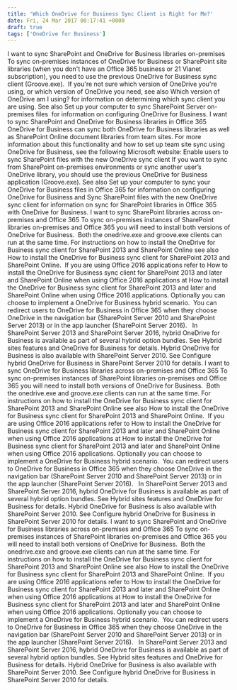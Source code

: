 ```yaml
---
title: 'Which OneDrive for Business Sync Client is Right for Me?'
date: Fri, 24 Mar 2017 00:17:41 +0000
draft: true
tags: ['OneDrive for Business']
---
```


I want to sync SharePoint and OneDrive for Business libraries on-premises To sync on-premises instances of OneDrive for Business or SharePoint site libraries (when you don't have an Office 365 business or 21 Vianet subscription), you need to use the previous OneDrive for Business sync client (Groove.exe).  If you're not sure which version of OneDrive you're using, or which version of OneDrive you need, see also Which version of OneDrive am I using? for information on determining which sync client you are using. See also Set up your computer to sync SharePoint Server on-premises files  for information on configuring OneDrive for Business. I want to sync SharePoint and OneDrive for Business libraries in Office 365 OneDrive for Business can sync both OneDrive for Business libraries as well as SharePoint Online document libraries from team sites. For more information about this functionality and how to set up team site sync using OneDrive for Business, see the following Microsoft website: Enable users to sync SharePoint files with the new OneDrive sync client If you want to sync from SharePoint on-premises environments or sync another user’s OneDrive library, you should use the previous OneDrive for Business application (Groove.exe). See also Set up your computer to sync your OneDrive for Business files in Office 365 for information on configuring OneDrive for Business and Sync SharePoint files with the new OneDrive sync client for information on sync for SharePoint libraries in Office 365 with OneDrive for Business. I want to sync SharePoint libraries across on-premises and Office 365 To sync on-premises instances of SharePoint libraries on-premises and Office 365 you will need to install both versions of OneDrive for Business.  Both the onedrive.exe and groove.exe clients can run at the same time. For instructions on how to install the OneDrive for Business sync client for SharePoint 2013 and SharePoint Online see also How to install the OneDrive for Business sync client for SharePoint 2013 and SharePoint Online.  If you are using Office 2016 applications refer to How to install the OneDrive for Business sync client for SharePoint 2013 and later and SharePoint Online when using Office 2016 applications at How to install the OneDrive for Business sync client for SharePoint 2013 and later and SharePoint Online when using Office 2016 applications. Optionally you can choose to implement a OneDrive for Business hybrid scenario.  You can redirect users to OneDrive for Business in Office 365 when they choose OneDrive in the navigation bar (SharePoint Server 2010 and SharePoint Server 2013) or in the app launcher (SharePoint Server 2016).   In SharePoint Server 2013 and SharePoint Server 2016, hybrid OneDrive for Business is available as part of several hybrid option bundles. See Hybrid sites features and OneDrive for Business for details. Hybrid OneDrive for Business is also available with SharePoint Server 2010. See Configure hybrid OneDrive for Business in SharePoint Server 2010 for details. I want to sync OneDrive for Business libraries across on-premises and Office 365 To sync on-premises instances of SharePoint libraries on-premises and Office 365 you will need to install both versions of OneDrive for Business.  Both the onedrive.exe and groove.exe clients can run at the same time. For instructions on how to install the OneDrive for Business sync client for SharePoint 2013 and SharePoint Online see also How to install the OneDrive for Business sync client for SharePoint 2013 and SharePoint Online.  If you are using Office 2016 applications refer to How to install the OneDrive for Business sync client for SharePoint 2013 and later and SharePoint Online when using Office 2016 applications at How to install the OneDrive for Business sync client for SharePoint 2013 and later and SharePoint Online when using Office 2016 applications. Optionally you can choose to implement a OneDrive for Business hybrid scenario.  You can redirect users to OneDrive for Business in Office 365 when they choose OneDrive in the navigation bar (SharePoint Server 2010 and SharePoint Server 2013) or in the app launcher (SharePoint Server 2016).   In SharePoint Server 2013 and SharePoint Server 2016, hybrid OneDrive for Business is available as part of several hybrid option bundles. See Hybrid sites features and OneDrive for Business for details. Hybrid OneDrive for Business is also available with SharePoint Server 2010. See Configure hybrid OneDrive for Business in SharePoint Server 2010 for details. I want to sync SharePoint and OneDrive for Business libraries across on-premises and Office 365 To sync on-premises instances of SharePoint libraries on-premises and Office 365 you will need to install both versions of OneDrive for Business.  Both the onedrive.exe and groove.exe clients can run at the same time. For instructions on how to install the OneDrive for Business sync client for SharePoint 2013 and SharePoint Online see also How to install the OneDrive for Business sync client for SharePoint 2013 and SharePoint Online.  If you are using Office 2016 applications refer to How to install the OneDrive for Business sync client for SharePoint 2013 and later and SharePoint Online when using Office 2016 applications at How to install the OneDrive for Business sync client for SharePoint 2013 and later and SharePoint Online when using Office 2016 applications. Optionally you can choose to implement a OneDrive for Business hybrid scenario.  You can redirect users to OneDrive for Business in Office 365 when they choose OneDrive in the navigation bar (SharePoint Server 2010 and SharePoint Server 2013) or in the app launcher (SharePoint Server 2016).   In SharePoint Server 2013 and SharePoint Server 2016, hybrid OneDrive for Business is available as part of several hybrid option bundles. See Hybrid sites features and OneDrive for Business for details. Hybrid OneDrive for Business is also available with SharePoint Server 2010. See Configure hybrid OneDrive for Business in SharePoint Server 2010 for details.